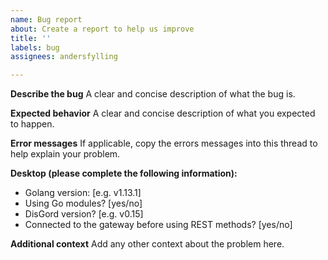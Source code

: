```yaml
---
name: Bug report
about: Create a report to help us improve
title: ''
labels: bug
assignees: andersfylling

---
```


**Describe the bug**
A clear and concise description of what the bug is.

**Expected behavior**
A clear and concise description of what you expected to happen.

**Error messages**
If applicable, copy the errors messages into this thread to help explain your problem.

**Desktop (please complete the following information):**
 - Golang version: [e.g. v1.13.1]
 - Using Go modules? [yes/no]
 - DisGord version? [e.g. v0.15]
 - Connected to the gateway before using REST methods? [yes/no]

**Additional context**
Add any other context about the problem here.
